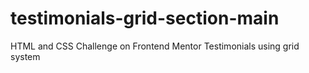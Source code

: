 # testimonials-grid-section-main
HTML and CSS Challenge  on Frontend Mentor Testimonials using grid system
